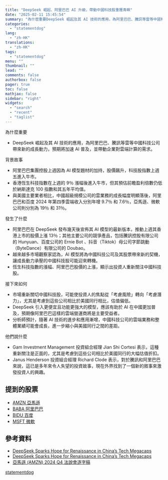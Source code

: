 ```yaml
---
title: "DeepSeek 崛起、阿里巴巴 AI 升級，帶動中國科技股重獲青睞"
date: "2025-02-11 15:45:54"
summary: "為什麼重要DeepSeek 崛起及其 AI 技術的應用，為阿里巴巴、騰訊等雲等中國科技公司..."
categories:
  - "statementdog"
lang:
  - "zh-HK"
translations:
  - "zh-HK"
tags:
  - "statementdog"
menu: ""
thumbnail: ""
lead: ""
comments: false
authorbox: false
pager: true
toc: false
mathjax: false
sidebar: "right"
widgets:
  - "search"
  - "recent"
  - "taglist"
---
```


為什麼重要

* DeepSeek 崛起及其 AI 技術的應用，為阿里巴巴、騰訊等雲等中國科技公司帶來新的成長動力，預期將加速 AI 普及，並帶動企業對雲端計算的需求。

背景故事

* 阿里巴巴集團控股上週因為 AI 模型題材的加持，股價飆升，科技股指數上週五進入牛市。
* 香港恆生科技指數在上週的 9％ 漲幅後進入牛市，但其預估前瞻盈利倍數仍低於納斯達克 100 指數和其五年平均值。
* 與美國主要業者相比，中國超級規模公司的雲業務的成長幅度明顯落後，阿里巴巴和百度 2024 年第四季雲端收入分別年增 9.7％ 和 7.6％，亞馬遜、微軟公司則分別為 19％ 和 31％。

發生了什麼

* 阿里巴巴在 DeepSeek 發布幾天後宣佈其 AI 模型的最新版本，推動上週其香港上市的股價上漲 13％；其他主要公司的競爭產品，包括騰訊控股有限公司的 Hunyuan、百度公司的 Ernie Bot 、抖音（Tiktok）母公司字節跳動（ByteDance）有限公司的 Doubao。
* 越來越多市場觀察家認為，AI 模型將為中國科技公司及其股票帶來新的契機，讓成長動力承壓的中國科技股可能迎來轉機。
* 恆生科技指數的漲幅、阿里巴巴股價的上漲，顯示出投資人重新關注中國科技股。

接下來如何

* 市場重新關切中國科技股，可能使投資人的焦點從「考慮風險」轉向「考慮潛力」，尤其是考慮到這些公司相比於美國同行相比，估值偏低。
* DeepSeek 引入更便宜且功能更強大的模型，應該有助於 AI 在中國更加普及，預期像阿里巴巴這樣的雲端營運商將是主要受益者。
* 分析師預計，隨著 AI 技術的進步和應用漸增，中國科技公司的雲端業務和整體業績可能會成長，進一步縮小與美國同行之間的差距。

他們說什麼

* Gam Investment Management 投資組合經理 Jian Shi Cortesi 表示，這種重新關注是正面的，尤其是考慮到這些公司相比於美國同行的大幅估值折扣。
* Janus Henderson 投資組合經理 Richard Clode 表示，對於騰訊和阿里巴巴來說，這已是多年來令人失望的投資故事，現在外界找到了一個新的敘事來激發投資人的興趣。

提到的股票
-----

* [AMZN 亞馬遜](/analysis/AMZN)
* [BABA 阿里巴巴](/analysis/BABA)
* [BIDU 百度](/analysis/BIDU)
* [MSFT 微軟](/analysis/MSFT)

參考資料
----

* [DeepSeek Sparks Hope for Renaissance in China’s Tech Megacaps](https://finance.yahoo.com/news/deepseek-sparks-hope-renaissance-china-003002596.html?.tsrc=rss)
* [DeepSeek Sparks Hope for Renaissance in China’s Tech Megacaps](https://finance.yahoo.com/news/deepseek-sparks-hope-renaissance-china-003002928.html?.tsrc=rss)
* [亞馬遜 (AMZN) 2024 Q4 法說會逐字稿](/analysis/AMZN/earnings_calls/284651)

[statementdog](https://statementdog.com/news/12385)
